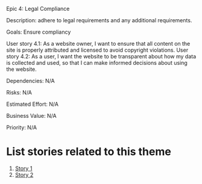 Epic 4: Legal Compliance

Description: adhere to legal requirements and any additional requirements.

Goals: Ensure compliancy

User story 4.1: As a website owner, I want to ensure that all content on the site is properly attributed and licensed to avoid copyright violations.
User story 4.2: As a user, I want the website to be transparent about how my data is collected and used, so that I can make informed decisions about using the website.

Dependencies: N/A

Risks: N/A

Estimated Effort: N/A

Business Value: N/A

Priority: N/A

# List stories related to this theme
1. [Story 1](documentation/templates/theme/initiatives/epics/stories/story_template.md)
2. [Story 2](documentation/templates/theme/initiatives/epics/stories/story_template.md)
